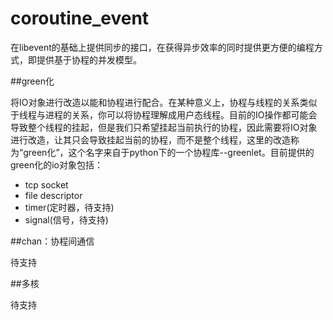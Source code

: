 coroutine_event
===============

在libevent的基础上提供同步的接口，在获得异步效率的同时提供更方便的编程方式，即提供基于协程的并发模型。  

##green化

将IO对象进行改造以能和协程进行配合。在某种意义上，协程与线程的关系类似于线程与进程的关系，你可以将协程理解成用户态线程。目前的IO操作都可能会导致整个线程的挂起，但是我们只希望挂起当前执行的协程，因此需要将IO对象进行改造，让其只会导致挂起当前的协程，而不是整个线程，这里的改造称为“green化”，这个名字来自于python下的一个协程库--greenlet。目前提供的green化的io对象包括：  

* tcp socket
* file descriptor
* timer(定时器，待支持)
* signal(信号，待支持)

##chan：协程间通信

待支持

##多核

待支持
